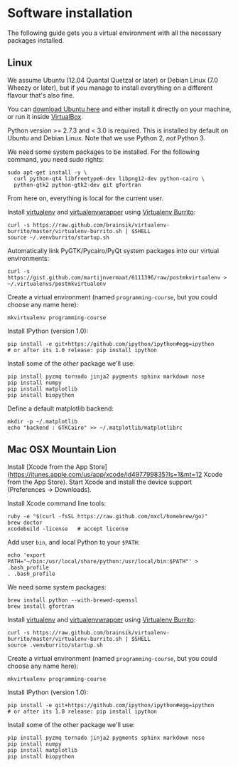 Software installation
=====================

The following guide gets you a virtual environment with all the necessary
packages installed.


Linux
-----

We assume Ubuntu (12.04 Quantal Quetzal or later) or Debian Linux (7.0 Wheezy
or later), but if you manage to install everything on a different flavour
that's also fine.

You can [download Ubuntu here](http://www.ubuntu.com/) and either install it
directly on your machine, or run it inside
[VirtualBox](https://www.virtualbox.org/).

Python version >= 2.7.3 and < 3.0 is required. This is installed by default on
Ubuntu and Debian Linux. Note that we use Python 2, *not* Python 3.

We need some system packages to be installed. For the following command, you
need sudo rights:

    sudo apt-get install -y \
      curl python-qt4 libfreetype6-dev libpng12-dev python-cairo \
      python-gtk2 python-gtk2-dev git gfortran

From here on, everything is local for the current user.

Install [virtualenv](http://www.virtualenv.org/) and
[virtualenvwrapper](http://virtualenvwrapper.readthedocs.org/) using
[Virtualenv Burrito](https://github.com/brainsik/virtualenv-burrito):

    curl -s https://raw.github.com/brainsik/virtualenv-burrito/master/virtualenv-burrito.sh | $SHELL
    source ~/.venvburrito/startup.sh

Automatically link PyGTK/Pycairo/PyQt system packages into our virtual
environments:

    curl -s https://gist.github.com/martijnvermaat/6111396/raw/postmkvirtualenv > ~/.virtualenvs/postmkvirtualenv

Create a virtual environment (named `programming-course`, but you could choose
any name here):

    mkvirtualenv programming-course

Install IPython (version 1.0):

    pip install -e git+https://github.com/ipython/ipython#egg=ipython
    # or after its 1.0 release: pip install ipython

Install some of the other package we'll use:

    pip install pyzmq tornado jinja2 pygments sphinx markdown nose
    pip install numpy
    pip install matplotlib
    pip install biopython

Define a default matplotlib backend:

    mkdir -p ~/.matplotlib
    echo "backend : GTKCairo" >> ~/.matplotlib/matplotlibrc


Mac OSX Mountain Lion
---------------------

Install
[Xcode from the App Store](https://itunes.apple.com/us/app/xcode/id497799835?ls=1&mt=12
Xcode from the App Store). Start Xcode and install the device support
(Preferences -> Downloads).

Install Xcode command line tools:

    ruby -e "$(curl -fsSL https://raw.github.com/mxcl/homebrew/go)"
    brew doctor
    xcodebuild -license   # accept license

Add user `bin`, and local Python to your `$PATH`:

    echo 'export PATH="~/bin:/usr/local/share/python:/usr/local/bin:$PATH"' > .bash_profile
    . .bash_profile

We need some system packages:

    brew install python --with-brewed-openssl
    brew install gfortran

Install [virtualenv](http://www.virtualenv.org/) and
[virtualenvwrapper](http://virtualenvwrapper.readthedocs.org/) using
[Virtualenv Burrito](https://github.com/brainsik/virtualenv-burrito):

    curl -s https://raw.github.com/brainsik/virtualenv-burrito/master/virtualenv-burrito.sh | $SHELL
    source .venvburrito/startup.sh

Create a virtual environment (named `programming-course`, but you could choose
any name here):

    mkvirtualenv programming-course

Install IPython (version 1.0):

    pip install -e git+https://github.com/ipython/ipython#egg=ipython
    # or after its 1.0 release: pip install ipython

Install some of the other package we'll use:

    pip install pyzmq tornado jinja2 pygments sphinx markdown nose
    pip install numpy
    pip install matplotlib
    pip install biopython
